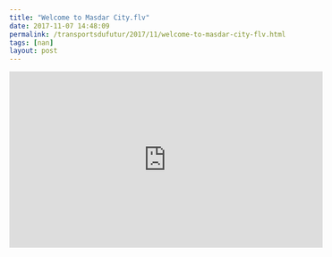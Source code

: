 ```yaml
---
title: "Welcome to Masdar City.flv"
date: 2017-11-07 14:48:09
permalink: /transportsdufutur/2017/11/welcome-to-masdar-city-flv.html
tags: [nan]
layout: post
---
```


<iframe width="560" height="315" src="https://www.youtube.com/embed/BKjiYK_B0KY" frameborder="0" allowfullscreen></iframe>
